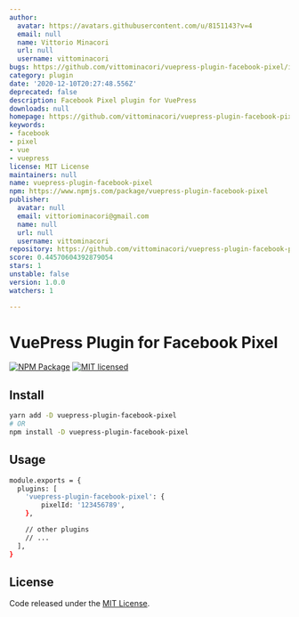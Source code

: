 ```yaml
---
author:
  avatar: https://avatars.githubusercontent.com/u/8151143?v=4
  email: null
  name: Vittorio Minacori
  url: null
  username: vittominacori
bugs: https://github.com/vittominacori/vuepress-plugin-facebook-pixel/issues
category: plugin
date: '2020-12-10T20:27:48.556Z'
deprecated: false
description: Facebook Pixel plugin for VuePress
downloads: null
homepage: https://github.com/vittominacori/vuepress-plugin-facebook-pixel
keywords:
- facebook
- pixel
- vue
- vuepress
license: MIT License
maintainers: null
name: vuepress-plugin-facebook-pixel
npm: https://www.npmjs.com/package/vuepress-plugin-facebook-pixel
publisher:
  avatar: null
  email: vittoriominacori@gmail.com
  name: null
  url: null
  username: vittominacori
repository: https://github.com/vittominacori/vuepress-plugin-facebook-pixel
score: 0.44570604392879054
stars: 1
unstable: false
version: 1.0.0
watchers: 1

---
```


# VuePress Plugin for Facebook Pixel

[![NPM Package](https://img.shields.io/npm/v/vuepress-plugin-facebook-pixel.svg?style=flat-square)](https://www.npmjs.com/package/vuepress-plugin-facebook-pixel)
[![MIT licensed](https://img.shields.io/github/license/vittominacori/vuepress-plugin-facebook-pixel.svg)](https://github.com/vittominacori/vuepress-plugin-facebook-pixel/blob/master/LICENSE)

## Install

```bash
yarn add -D vuepress-plugin-facebook-pixel
# OR 
npm install -D vuepress-plugin-facebook-pixel
```

## Usage 

```bash
module.exports = {
  plugins: [
    'vuepress-plugin-facebook-pixel': { 
        pixelId: '123456789',
    },

    // other plugins
    // ...
  ],
}
```

## License

Code released under the [MIT License](https://github.com/vittominacori/vuepress-plugin-facebook-pixel/blob/master/LICENSE).
